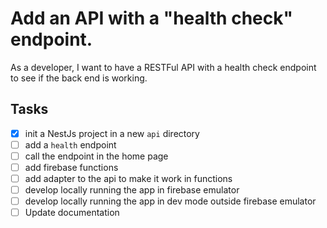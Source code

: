 # Add an API with a "health check" endpoint.

As a developer, I want to have a RESTFul API with a health check endpoint to see if the back end is working.

## Tasks
 - [x] init a NestJs project in a new `api` directory
 - [ ] add a `health` endpoint
 - [ ] call the endpoint in the home page
 - [ ] add firebase functions 
 - [ ] add adapter to the api to make it work in functions
 - [ ] develop locally running the app in firebase emulator
 - [ ] develop locally running the app in dev mode outside firebase emulator
 - [ ] Update documentation
